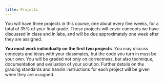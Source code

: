 ```yaml
---
title: Projects
---
```


You will have three projects in this course, one about every five weeks,
for a total of 35% of your final grade. These projects will cover
concepts we have discussed in class and in labs, and will be due
approximately one week after they are assigned.

**You must work individually on the first two projects**. You may
discuss concepts and ideas with your classmates, but the code you turn
in must be your own. You will be graded not only on correctness, but
also technique, documentation and evaluation of your solution. Further
details on the grading standards and handin instructions for each
project will be given when they are assigned.

<!--
  Project   Name                                                                                                                    Pct Assigned   Due
  --------- ---------------------------------------------------                                                                     --- ---------- --------------------

-->

<!--
  1         [Today in History](http://mgoadric.github.io/csci150/projects/project1.html)                                            5%  Feb 9      Feb 16
  2         [Word Games](static/project2.html) [ [Sample project start](static/doublets.py) ]                                       10% Mar 8      Mar 15
  3         [Final Project](https://docs.google.com/document/d/1wiQdxR02iPVell1TUyHZ8C5-Fq62LcvAyUodk24kROw/edit?usp=sharing)       20% Apr 11     Monday, May 9, 8:30am
-->

